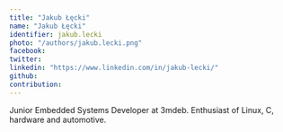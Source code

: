 ```yaml
---
title: "Jakub Łęcki"
name: "Jakub Łęcki"
identifier: jakub.lecki
photo: "/authors/jakub.lecki.png"
facebook:
twitter:
linkedin: "https://www.linkedin.com/in/jakub-lecki/"
github:
contribution:
---
```


Junior Embedded Systems Developer at 3mdeb. Enthusiast of Linux, C, hardware and
automotive.
